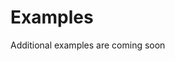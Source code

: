 # Examples

 Additional examples are coming soon

<!--

#### Query examples:

In the [Basic Schema](/docs/getting-started/basic-schema), we gave each person a set of favorite numbers. If we want to view all of `zsmith`'s flakes, which contain the values of his favorite numbers, our query could be:

```flureeql
{
    "select": "?nums",
    "where": [["$fdb", ["person/handle", "zsmith"], "person/favNums", "?nums"]]
}
```

```curl
  curl \
   -H "Content-Type: application/json" \
   -H "Authorization: Bearer $FLUREE_TOKEN" \
   -d '{
    "select": "?nums",
    "where": [ ["$fdb", ["person/handle", "zsmith"], "person/favNums", "?nums"] ]
}' \
   [HOST]/api/db/query
```

```graphql
Not supported
```

```sparql
SELECT ?nums
WHERE {
    ?person fd:person/handle    "jdoe";
            fd:person/favNums   ?nums.
}
```

Our where clause only contains one tuple, `["$fdb", ["person/handle", "zsmith"], "person/favNums", "?nums"]` within the main tuple (we'll see examples of multiple tuples later). There are four elements in this tuple: 

Alternatively, if we want to specify every flake that contains favorite numbers, we set the subject as a variable. 

```flureeql
{
    "select": "?nums",
    "where": [ ["$fdb", "?person", "person/favNums", "?nums"] ]
}
```

```curl
  curl \
   -H "Content-Type: application/json" \
   -H "Authorization: Bearer $FLUREE_TOKEN" \
   -d '{
    "select": "?nums",
    "where": [ ["$fdb", null, "person/favNums", "?nums"] ]
}' \
   [HOST]/api/db/query
```

```graphql
Not supported
```

```sparql
SELECT ?nums
WHERE {
    ?person fd:person/favNums ?nums.
}
```

If the same variable is used in multiple tuples, it acts as a filter. For example, if we want to select any favorite numbers shared by both "jdoe" and "zsmith", we could bind the value of their favNums to the same variable. 

```flureeql
{
    "select": "?nums",
    "where": [  ["$fdb", ["person/handle", "zsmith"], "person/favNums", "?nums"], 
                ["$fdb", ["person/handle", "jdoe"], "person/favNums", "?nums"] ]
}
```

```curl
  curl \
   -H "Content-Type: application/json" \
   -H "Authorization: Bearer $FLUREE_TOKEN" \
   -d '{
    "select": "?nums",
    "where": [  ["$fdb", ["person/handle", "zsmith"], "person/favNums", "?nums"], 
                ["$fdb", ["person/handle", "jdoe"], "person/favNums", "?nums"] ]
}' \
   [HOST]/api/db/query
```

```graphql
Not supported
```

```sparql
SELECT ?nums
WHERE {
    ?person     fd:person/handle    "jdoe";
                fd:person/favNums    ?nums.
    ?person2    fd:person/handle    "zsmith";
                fd:person/favNums   ?nums.
}
```

A `union` map can be placed anywhere inside of a `where` clause. For example:

```flureeql
{
  "select": [ "?person", "?age" ],
  "where": [
   {
      "union": [
        // First clause group
        [["?person","person/age", 70],
        ["?person", "person/handle", "dsanchez"]],
        
        // Second clause
        [["?person", "person/handle", "anguyen"]]
      ]
  }
    [
      "?person",
      "person/age",
      "?age"
    ]
  ]
}
```

```curl
  curl \
   -H "Content-Type: application/json" \
   -H "Authorization: Bearer $FLUREE_TOKEN" \
   -d '{
  "select": [ "?person", "?age" ],
  "where": [
   {
      "union": [
        // First clause group
        [["?person","person/age", 70],
        ["?person", "person/handle", "dsanchez"]],
        
        // Second clause
        [["?person", "person/handle", "anguyen"]]
      ]
  }
    [
      "?person",
      "person/age",
      "?age"
    ]
  ]
}' \
   [HOST]/api/db/query
```

```graphql
Not supported
```

```sparql
SELECT ?person ?age
WHERE {
  {   ?person fdb:person/age 70.
    ?person fdb:person/handle "dsanchez". } 
  UNION 
  {   ?person fdb:person/handle "anguyen". } 
  ?person fdb:person/age ?age.
}
```

#### Unions

A `union` map in a where clause allow variables to match multiple graph patterns. 

For example, the clause `[ "?person", "person/handle", "dsanchez" ]` will only match Diana Sanchez. The clause `[ "?person", "person/handle", "jdoe" ]` will only match Jane Doe. If we want to bind BOTH Diana and Jane's subject ids to `?person`, we can use a `union` map. The `union` map has an array of clause array. Note that even if each clause array only has a single clause, it still must be enclosed in `[`.

```flureeql
{
      "union": [
        [[ "?person", "person/handle", "dsanchez" ]],
        [[ "?person", "person/handle", "anguyen"]]
      ]
    }
```

```curl
// Below is just the FlureeQL code
{
      "union": [
        [[ "?person", "person/handle", "dsanchez" ]],
        [[ "?person", "person/handle", "anguyen"]]
      ]
}
```

```graphql 
Not supported
```

```sparql 
{ ?person fdb:person/handle "dsanchez" } UNION { ?person fdb:person/handle "anguyen" } 
```

Below is an example of a `union` with multiple clauses. In this case, `?person` can EITHER have an age of 70 and a handle, dsanzhez, OR it can have a handle of anguyen.

```flureeql
{
      "union": [
        // First clause group
        [["?person","person/age", 70],
        ["?person", "person/handle", "dsanchez]],
        
        // Second clause
        [["?person", "person/handle", "anguyen"]]
      ]
}
```

```curl
// Below is just the FlureeQL code
{
      "union": [
        // First clause group
        [["?person","person/age", 70],
        ["?person", "person/handle", "dsanchez]],
        
        // Second clause
        [["?person", "person/handle", "anguyen"]]
      ]
}
```

```graphql
Not supported
```

```sparql 
{   ?person fdb:person/age 70.
    ?person fdb:person/handle "dsanchez". } 
  UNION 
{   ?person fdb:person/handle "anguyen" } 

### Prefixes and Querying Across Sources

For example, if we wanted to see whether "zsmith" as of block 5 shared a favorite number with "zsmith" as of block 4. We are currently at block 4, so we would first need to issue a transaction. We can give `zsmith` an additional favorite number. 

```flureeql
[{
  "_id": ["person/handle", "zsmith"],
  "favNums": [100]
}]
```

```curl
  curl \
   -H "Content-Type: application/json" \
   -H "Authorization: Bearer $FLUREE_TOKEN" \
   -d '[{
  "_id": ["person/handle", "zsmith"],
  "favNums": [100]
}]' \
   [HOST]/api/db/transact
```

```graphql
mutation addFavNum ($addFavNumTx: JSON) {
  transact(tx: $addFavNumTx)
}

{
  "addFavNumTx": "[{\"_id\":[\"person/handle\",\"zsmith\"],\"favNums\":[100]}]"
}
```

```sparql
Transactions not supported in SPARQL.
```

Now, we can issue a query showing which numbers were his favorites in BOTH block 4 and block 5. This means the results should exclude the number 100. 

```flureeql
{
    "select": "?nums",
    "where": [  ["$fdb4", ["person/handle", "zsmith"], "person/favNums", "?nums"], 
                ["$fdb5", ["person/handle", "zsmith"], "person/favNums", "?nums"] ]
}
```

```curl
  curl \
   -H "Content-Type: application/json" \
   -H "Authorization: Bearer $FLUREE_TOKEN" \
   -d '{
    "select": "?nums",
    "where": [  ["$fdb4", ["person/handle", "zsmith"], "person/favNums", "?nums"], 
                ["$fdb5", ["person/handle", "zsmith"], "person/favNums", "?nums"] ]
}' \
   [HOST]/api/db/query
```

```graphql
Not supported
```

```sparql
SELECT ?nums
WHERE {
    ?person     fd4:person/handle   "zsmith";
                fd4:person/favNums  ?nums;
                fd5:person/favNums  ?nums.
}
```

For example, the below is incorrect. 

```flureeql
<<< ----- THIS IS A AN INCORRECT EXAMPLE ----- >>>
{
    "prefixes": {
      "ftest5": "fluree/test" <<< ----- WRONG ----- >>>
    },
    "select": "?nums",
    "where": [  ["$fdb4", ["person/handle", "zsmith"], "person/favNums", "?nums"], 
                ["ftest5", ["person/handle", "zsmith"], "person/favNums", "?nums"] ]
}
```

```curl
<<< ----- THIS IS A AN INCORRECT EXAMPLE ----- >>>
  curl \
   -H "Content-Type: application/json" \
   -H "Authorization: Bearer $FLUREE_TOKEN" \
   -d '{
    "prefixes": {
      "ftest5": "fluree/test" <<< ----- WRONG ----- >>>
    },
    "select": "?nums",
    "where": [  ["$fdb4", ["person/handle", "zsmith"], "person/favNums", "?nums"], 
                ["ftest5", ["person/handle", "zsmith"], "person/favNums", "?nums"] ]
}' \
   [HOST]/api/db/query
```

```graphql
Not supported
```

```sparql
<<< ----- THIS IS A AN INCORRECT EXAMPLE ----- >>>
PREFIX ftest5: <fluree/test> <<< ----- WRONG ----- >>>
SELECT ?nums
WHERE {
   ?person     fd4:person/handle   "zsmith";
                fd4:person/favNums  ?nums.
    ?personTest ftest5:person/handle "zsmith".
                ftest5:person/favNums  ?nums.
}
```

The below is correct, where the time is specified in the actual clause itself. 

```flureeql
{
    "prefixes": {
      "ftest": "fluree/test" 
    },
    "select": "?nums",
    "where": [  ["$fdb4", ["person/handle", "zsmith"], "person/favNums", "?nums"], 
                ["ftest5", ["person/handle", "zsmith"], "person/favNums", "?nums"],
                ["ftestPT5M", ["person/handle", "jdoe"], "person/favNums", "?nums"] ]
}
```

```curl
  curl \
   -H "Content-Type: application/json" \
   -H "Authorization: Bearer $FLUREE_TOKEN" \
   -d '{
    "prefixes": {
      "ftest": "fluree/test" 
    },
    "select": "?nums",
    "where": [  ["$fdb4", ["person/handle", "zsmith"], "person/favNums", "?nums"], 
                ["ftest5", ["person/handle", "zsmith"], "person/favNums", "?nums"],
                ["ftestPT5M", ["person/handle", "jdoe"], "person/favNums", "?nums"] ]
}' \
   [HOST]/api/db/query
```

```graphql
Not supported
```

```sparql
PREFIX ftest: <fluree/test> 
SELECT ?nums
WHERE {
   ?person     fd4:person/handle   "zsmith";
                fd4:person/favNums  ?nums.
    ?personTest ftest5:person/handle "zsmith".
                ftest5:person/favNums  ?nums.
}
```

### WikiData Examples

#### Artist Example 

Using the [Basic Schema](/docs/getting-started/basic-schema), we will be able to use analytical queries to connect up a `person/favArtists` (stored in Fluree) to their artworks (stored in Wikidata).

We can retrieve the names of artworks created by jdoe's favorite artists. Our full query is below. We will discuss each of the where clause tuples individually. 

```flureeql
{
    "select": ["?name", "?artist", "?artwork", "?artworkLabel"],
    "where": [[["person/handle", "jdoe"], "person/favArtists", "?artist"],
              ["?artist", "artist/name", "?name"],
              ["$wd", "?artwork", "wdt:P170", "?creator"],
              ["$wd", "?creator", "?label", "?name"]]
}
```

```curl
  curl \
   -H "Content-Type: application/json" \
   -H "Authorization: Bearer $FLUREE_TOKEN" \
   -d '{
    "select": ["?name", "?artist", "?artwork", "?artworkLabel"],
    "where": [[["person/handle", "jdoe"], "person/favArtists", "?artist"],
              ["?artist", "artist/name", "?name"],
              ["$wd", "?artwork", "wdt:P170", "?creator"],
              ["$wd", "?creator", "?label", "?name"]]
}' \
   [HOST]/api/db/query
```

```graphql
Not supported
```

```sparql
SELECT ?name ?artist ?artwork ?artworkLabel
WHERE {
    ?person     fd:person/handle        "jdoe";
                fd:person/favArtists    ?artist.
    ?artist     fd:artist/name          ?name.
    ?artwork    wdt:P170                ?creator.
    ?creator    wd:?label                ?name.
}
```

Tuple | Explanation
-- | --
`[["person/handle", "jdoe"], "person/favArtists", "?artist"]` | Retrieves all of the subject, `["person/handle", "jdoe"]`'s favorite artists (`"person/favArtists"`) and it binds them to the variable `?artist`.
`["?artist", "artist/name", "?name"]` | Looks up `artist/name` and binds to the variable `?name`.
`["$wd", "?artwork", "wdt:P170", "?creator"]` | Use the [Wikidata property, creator](https://www.wikidata.org/wiki/Property:P170) to bind `?artwork` and `?creator`
`["$wd", "?creator", "?label", "?name"]` | Limits the scope of our `?creator`s (and thus `?artworks`) based on `?creator`s whose `?label` matches `?name`

#### Movie Example

We can also use Wikidata to retrieve the narrative locations of users' favorite movies with the following query:

```flureeql
{
"select": ["?handle", "?title", "?narrative_locationLabel"],
"where": [ ["?user", "person/favMovies", "?movie"],
["?movie", "movie/title", "?title"],
["$wd", "?wdMovie", "?label", "?title"],
["$wd", "?wdMovie", "wdt:P840", "?narrative_location"],
["$wd", "?wdMovie", "wdt:P31", "wd:Q11424"],
["?user", "person/handle", "?handle"]]
}
```

```curl
  curl \
   -H "Content-Type: application/json" \
   -H "Authorization: Bearer $FLUREE_TOKEN" \
   -d '{
"select": ["?handle", "?title", "?narrative_locationLabel"],
"where": [ ["?user", "person/favMovies", "?movie"],
["?movie", "movie/title", "?title"],
["$wd", "?wdMovie", "?label", "?title"],
["$wd", "?wdMovie", "wdt:P840", "?narrative_location"],
["$wd", "?wdMovie", "wdt:P31", "wd:Q11424"],
["?user", "person/handle", "?handle"]]
}' \
   [HOST]/api/db/query
```

```graphql
Not supported
```

```sparql
SELECT ?handle ?title ?narrative_locationLabel
WHERE {
  ?user     fdb:person/favMovies    ?movie.
  ?movie    fdb:movie/title       ?title.
     ?wdMovie  wd:?label             ?title;
            wdt:P840               ?narrative_location;
            wdt:P31               wd:Q11424.
  ?user     fdb:person/handle       ?handle.
}
```

To learn more about querying Wikidata, visit their [documentation](https://www.wikidata.org/wiki/Wikidata:Introduction). Also, stay tuned for our [analytical query lessons](/lessons) coming soon!

Note that cross-ledger queries can take some time. 

### Group By

```flureeql
{
    "select":  "?handle",
    "where": [  ["?person", "person/handle", "?handle"] ],
    "groupBy": "?person"
}
```

```curl
  curl \
   -H "Content-Type: application/json" \
   -H "Authorization: Bearer $FLUREE_TOKEN" \
   -d '{
    "select":  "?handle",
    "where": [["?person", "person/handle", "?handle"]],
    "groupBy": "?person"
}' \
   [HOST]/api/db/query
```

```graphql
Not supported.
```

```sparql
SELECT ?handle
WHERE {
  ?person fdb:person/handle ?handle.
}
GROUP BY ?person
```

Below, we group by two different variables. 

```flureeql
{
    "select":  "?handle",
    "where": [  ["?person", "person/handle", "?handle"] ],
    "groupBy": ["?handle", "?person"]
}
```

```curl
  curl \
   -H "Content-Type: application/json" \
   -H "Authorization: Bearer $FLUREE_TOKEN" \
   -d '{
    "select":  "?handle",
    "where": [  ["?person", "person/handle", "?handle"] ],
    "groupBy": ["?handle", "?person"]
}' \
   [HOST]/api/db/query
```

```graphql
Not supported.
```

```sparql
SELECT ?handle
WHERE {
  ?person fdb:person/handle ?handle.
}
GROUP BY ?person ?handle
```

You can use `groupBy` in conjunction with `orderBy`. For example, the below query will order the results by the second variable in the grouping. 

```flureeql
{
    "select":  "?handle",
    "where": [  ["?person", "person/handle", "?handle"] ],
    "groupBy": ["?handle", "?person"],
    "orderBy": "?person"
}
```

```curl
  curl \
   -H "Content-Type: application/json" \
   -H "Authorization: Bearer $FLUREE_TOKEN" \
   -d '{
    "select":  "?handle",
    "where": [  ["?person", "person/handle", "?handle"] ],
    "groupBy": ["?handle", "?person"],
    "orderBy": "?person"
}' \
   [HOST]/api/db/query
```

```graphql
Not supported
```

```sparql
SELECT ?handle
WHERE {
  ?person fdb:person/handle ?handle.
}
GROUP BY ?handle ?person
ORDER BY ?person
```

Example results for the above query in FlureeQL.

```all
{
  "[\"jdoe\" 351843720888321]": [
    "jdoe"
  ],
  "[\"zsmith\" 351843720888322]": [
    "zsmith"
  ],
  "[\"anguyen\" 351843720888323]": [
    "anguyen"
  ],
  "[\"dsanchez\" 351843720888324]": [
    "dsanchez"
  ],
  "[\"jdoe2\" 351843720888325]": [
    "jdoe2"
  ]
}
```

### Wikidata Options

By default, any Wikidata queries are run with a limit of 100, an offset of 0, English as the label language, and returning only distinct values. Any of these options can be overwritten by specifying Wikidata options in the `wikidataOpts` key-value pair in an analytical query. 

Below is an example of using `wikidataOpts` in a query. In SPARQL, you cannot currently specify Wikidata options other than `language` (see [language labels](/docs/query/sparql#language-labels))

```flureeql
{
    "select": ["?name", "?artist", "?artwork"],
    "where": [
        [["person/handle", "jdoe"], "person/favArtists", "?artist"],
        ["?artist", "artist/name", "?name"],
        ["$wd", "?artwork", "wdt:P170", "?creator"],
        ["$wd", "?creator", "?label", "?name"]
        ],
    "wikidataOpts": {"limit": 5, "distinct": false}
}
```

```curl
  curl \
   -H "Content-Type: application/json" \
   -H "Authorization: Bearer $FLUREE_TOKEN" \
   -d '{
    "select": ["?name", "?artist", "?artwork"],
    "where": [
        [["person/handle", "jdoe"], "person/favArtists", "?artist"],
        ["?artist", "artist/name", "?name"],
        ["$wd", "?artwork", "wdt:P170", "?creator"],
        ["$wd", "?creator", "?label", "?name"]
        ],
    "wikidataOpts": {"limit": 5, "distinct": false}
}' \
   [HOST]/api/db/query
```

```graphql
Not supported
```

```sparql
SELECT DISTINCT ?name ?artist ?artwork ?artworkLabel
WHERE {
    ?person     fd:person/handle        "jdoe";
                fd:person/favArtists    ?artist.
    ?artist     fd:artist/name          ?name.
    ?artwork    wdt:P170                ?creator.
    ?creator    wd:?label                ?name.
}
LIMIT 5
``` -->
